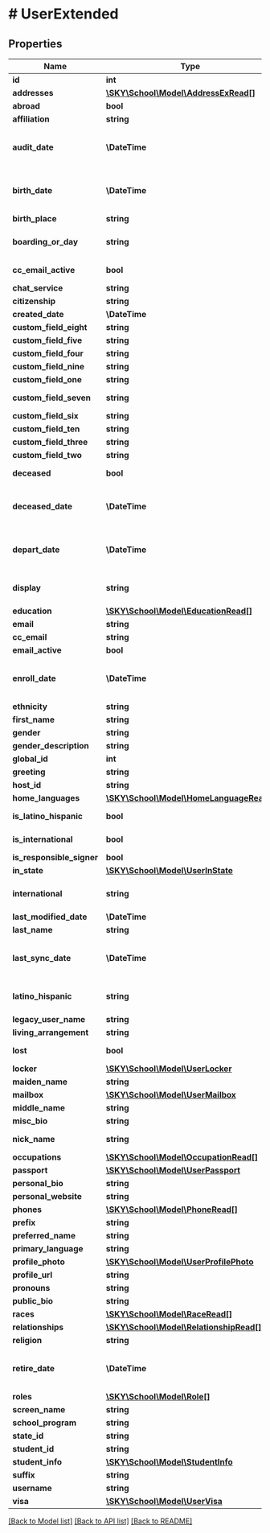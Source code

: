 # # UserExtended

## Properties

Name | Type | Description | Notes
------------ | ------------- | ------------- | -------------
**id** | **int** | The ID associated with a user | [optional]
**addresses** | [**\SKY\School\Model\AddressExRead[]**](AddressExRead.md) | List of the user addresses | [optional]
**abroad** | **bool** | Returns true if the current user is abroad | [optional]
**affiliation** | **string** | The affiliation in the user profile | [optional]
**audit_date** | **\DateTime** | The audit date from a user profile; Uses &lt;a href&#x3D;\&quot;https://tools.ietf.org/html/rfc3339\&quot; target&#x3D;\&quot;_blank\&quot;&gt;ISO-8601&lt;/a&gt; (24H) format: 2003-04-21T10:29:43 | [optional]
**birth_date** | **\DateTime** | The birth date in the user profile; Uses &lt;a href&#x3D;\&quot;https://tools.ietf.org/html/rfc3339\&quot; target&#x3D;\&quot;_blank\&quot;&gt;ISO-8601&lt;/a&gt; (24H) format: 2003-04-21T10:29:43 | [optional]
**birth_place** | **string** | The birth place in the user profile | [optional]
**boarding_or_day** | **string** | The &#39;Boarding Or Day&#39; status of the user. &#39;B&#39; for boarding and &#39;D&#39; for day, or will be a blank string if not set. | [optional]
**cc_email_active** | **bool** | Returns true if the users carbon copy email is active | [optional]
**chat_service** | **string** | The chat service in the user profile | [optional]
**citizenship** | **string** | The citizenship field in the user profile | [optional]
**created_date** | **\DateTime** | The created date in the user profile | [optional]
**custom_field_eight** | **string** | A custom field on the user profile (eight of ten) | [optional]
**custom_field_five** | **string** | A custom field on the user profile (five of ten) | [optional]
**custom_field_four** | **string** | A custom field on the user profile (four of ten) | [optional]
**custom_field_nine** | **string** | A custom field on the user profile (nine of ten) | [optional]
**custom_field_one** | **string** | A custom feild on the user profile (one of ten) | [optional]
**custom_field_seven** | **string** | A custom field on the user profile (seven of ten) | [optional]
**custom_field_six** | **string** | A custom field on the user profile (six of ten) | [optional]
**custom_field_ten** | **string** | A custom field on the user profile (ten of ten) | [optional]
**custom_field_three** | **string** | A custom field on the user profile (three of ten) | [optional]
**custom_field_two** | **string** | A custom field on the user profile (two of ten) | [optional]
**deceased** | **bool** | Set to true if the user is deceased. Allowed value: true, false. Defaults to false. | [optional]
**deceased_date** | **\DateTime** | The deceased date in the user profile; Uses &lt;a href&#x3D;\&quot;https://tools.ietf.org/html/rfc3339\&quot; target&#x3D;\&quot;_blank\&quot;&gt;ISO-8601&lt;/a&gt; (24H) format: 2003-04-21T10:29:43 | [optional]
**depart_date** | **\DateTime** | The depart date from a user profile; Uses &lt;a href&#x3D;\&quot;https://tools.ietf.org/html/rfc3339\&quot; target&#x3D;\&quot;_blank\&quot;&gt;ISO-8601&lt;/a&gt; (24H) format: 2003-04-21T10:29:43 | [optional]
**display** | **string** | Display name field generated from first name, last name, preferred name, and grad year (read only) | [optional]
**education** | [**\SKY\School\Model\EducationRead[]**](EducationRead.md) | List of the user educational institutions | [optional]
**email** | **string** | The email address of a user | [optional]
**cc_email** | **string** | The cc email address of a user | [optional]
**email_active** | **bool** | Returns true if the users e-mail is ok to send to | [optional]
**enroll_date** | **\DateTime** | The enroll date from a user profile. Uses &lt;a href&#x3D;\&quot;https://tools.ietf.org/html/rfc3339\&quot; target&#x3D;\&quot;_blank\&quot;&gt;ISO-8601&lt;/a&gt; (24H) format: 2003-04-21T10:29:43 | [optional]
**ethnicity** | **string** | The ethnicity field from a user profile | [optional]
**first_name** | **string** | The first name of a user | [optional]
**gender** | **string** | The gender of the user | [optional]
**gender_description** | **string** | The gender description of the user | [optional]
**global_id** | **int** | Global id associated with user | [optional]
**greeting** | **string** | The greeting in the user profile | [optional]
**host_id** | **string** | The hostId in the user profile | [optional]
**home_languages** | [**\SKY\School\Model\HomeLanguageRead[]**](HomeLanguageRead.md) | List of user home languages | [optional]
**is_latino_hispanic** | **bool** | &lt;b&gt;Deprecated&lt;/b&gt;: The islatinohispanic in the user profile | [optional]
**is_international** | **bool** | The isinternational in the user profile (will be deprecated 02/15/2024) | [optional]
**is_responsible_signer** | **bool** | The isresponsiblesigner in the user profile | [optional]
**in_state** | [**\SKY\School\Model\UserInState**](UserInState.md) |  | [optional]
**international** | **string** | The value the user has selected for Is International. This will return: Yes, No, or No answer. | [optional]
**last_modified_date** | **\DateTime** | The last modified date in the user profile | [optional]
**last_name** | **string** | The last name of a user | [optional]
**last_sync_date** | **\DateTime** | The last sync date of a user profile; Uses &lt;a href&#x3D;\&quot;https://tools.ietf.org/html/rfc3339\&quot; target&#x3D;\&quot;_blank\&quot;&gt;ISO-8601&lt;/a&gt; (24H) format: 2003-04-21T10:29:43 | [optional]
**latino_hispanic** | **string** | The value the user has selected for Is Latino Hispanic. This will return: Yes, No, or No answer. | [optional]
**legacy_user_name** | **string** | The last sync date of a user profile | [optional]
**living_arrangement** | **string** | The living arrangement in the user profile | [optional]
**lost** | **bool** | Returns true if lost is selected under sensitive information in a personal profile (read only) | [optional]
**locker** | [**\SKY\School\Model\UserLocker**](UserLocker.md) |  | [optional]
**maiden_name** | **string** | The maiden name of a user | [optional]
**mailbox** | [**\SKY\School\Model\UserMailbox**](UserMailbox.md) |  | [optional]
**middle_name** | **string** | The middle name of a user | [optional]
**misc_bio** | **string** | The misc bio from the user profile | [optional]
**nick_name** | **string** | The nickname of a user  &lt;b&gt;This field will be deprecated after 90 days.&lt;/b&gt; | [optional]
**occupations** | [**\SKY\School\Model\OccupationRead[]**](OccupationRead.md) | List of the users occupations | [optional]
**passport** | [**\SKY\School\Model\UserPassport**](UserPassport.md) |  | [optional]
**personal_bio** | **string** | The personal bio from the user profile | [optional]
**personal_website** | **string** | The personal website in the user profile | [optional]
**phones** | [**\SKY\School\Model\PhoneRead[]**](PhoneRead.md) | List of the user phone numbers | [optional]
**prefix** | **string** | The prefix of a user | [optional]
**preferred_name** | **string** | The preferred name of the user | [optional]
**primary_language** | **string** | The primary language for the user profile. | [optional]
**profile_photo** | [**\SKY\School\Model\UserProfilePhoto**](UserProfilePhoto.md) |  | [optional]
**profile_url** | **string** | The profile url for a user profile | [optional]
**pronouns** | **string** | The pronouns of the user. | [optional]
**public_bio** | **string** | The public bio of the user. | [optional]
**races** | [**\SKY\School\Model\RaceRead[]**](RaceRead.md) | List of the races object for the user profile. | [optional]
**relationships** | [**\SKY\School\Model\RelationshipRead[]**](RelationshipRead.md) | List of the user relationships | [optional]
**religion** | **string** | The religion field from a user profile | [optional]
**retire_date** | **\DateTime** | The retire date in the user profile; Uses &lt;a href&#x3D;\&quot;https://tools.ietf.org/html/rfc3339\&quot; target&#x3D;\&quot;_blank\&quot;&gt;ISO-8601&lt;/a&gt; (24H) format: 2003-04-21T10:29:43 | [optional]
**roles** | [**\SKY\School\Model\Role[]**](Role.md) | List of the user roles | [optional]
**screen_name** | **string** | The screen name in the user profile | [optional]
**school_program** | **string** | The school program of the user | [optional]
**state_id** | **string** | The state id of the user | [optional]
**student_id** | **string** | Student ID | [optional]
**student_info** | [**\SKY\School\Model\StudentInfo**](StudentInfo.md) |  | [optional]
**suffix** | **string** | The suffix of a user | [optional]
**username** | **string** | The username used to access the system | [optional]
**visa** | [**\SKY\School\Model\UserVisa**](UserVisa.md) |  | [optional]

[[Back to Model list]](../../README.md#models) [[Back to API list]](../../README.md#endpoints) [[Back to README]](../../README.md)
